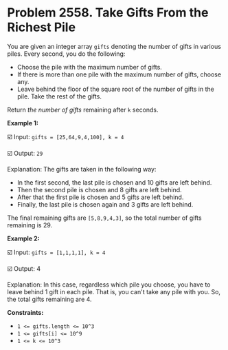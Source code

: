 # Problem 2558. Take Gifts From the Richest Pile

You are given an integer array ```gifts``` denoting the number of gifts in various piles. Every second, you do the following:
- Choose the pile with the maximum number of gifts.
- If there is more than one pile with the maximum number of gifts, choose any.
- Leave behind the floor of the square root of the number of gifts in the pile. Take the rest of the gifts.

Return _the number of gifts_ remaining after ```k``` seconds.

__Example 1:__

☑️ Input: ```gifts = [25,64,9,4,100], k = 4```

☑️ Output: ```29```

Explanation: The gifts are taken in the following way:
- In the first second, the last pile is chosen and 10 gifts are left behind.
- Then the second pile is chosen and 8 gifts are left behind.
- After that the first pile is chosen and 5 gifts are left behind.
- Finally, the last pile is chosen again and 3 gifts are left behind.

The final remaining gifts are ```[5,8,9,4,3]```, so the total number of gifts remaining is 29.

__Example 2:__

☑️ Input: ```gifts = [1,1,1,1], k = 4```

☑️ Output: 4

Explanation: In this case, regardless which pile you choose, you have to leave behind 1 gift in each pile. That is, you can't take any pile with you. So, the total gifts remaining are 4.
 

__Constraints:__
- ```1 <= gifts.length <= 10^3```
- ```1 <= gifts[i] <= 10^9```
- ```1 <= k <= 10^3```

